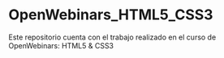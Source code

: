 # OpenWebinars_HTML5_CSS3
Este repositorio cuenta con el trabajo realizado en el curso de OpenWebinars: HTML5 & CSS3
